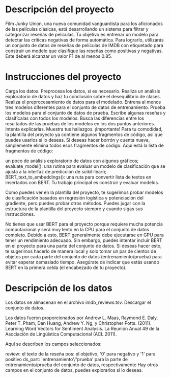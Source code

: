 # Descripción del proyecto
Film Junky Union, una nueva comunidad vanguardista para los aficionados de las películas clásicas, está desarrollando un sistema para filtrar y categorizar reseñas de películas. Tu objetivo es entrenar un modelo para detectar las críticas negativas de forma automática. Para lograrlo, utilizarás un conjunto de datos de reseñas de películas de IMDB con etiquetado para construir un modelo que clasifique las reseñas como positivas y negativas. Este deberá alcanzar un valor F1 de al menos 0.85.

# Instrucciones del proyecto
Carga los datos.
Preprocesa los datos, si es necesario.
Realiza un análisis exploratorio de datos y haz tu conclusión sobre el desequilibrio de clases.
Realiza el preprocesamiento de datos para el modelado.
Entrena al menos tres modelos diferentes para el conjunto de datos de entrenamiento.
Prueba los modelos para el conjunto de datos de prueba.
Escribe algunas reseñas y clasifícalas con todos los modelos.
Busca las diferencias entre los resultados de las pruebas de los modelos en los dos puntos anteriores. Intenta explicarlas.
Muestra tus hallazgos.
¡Importante! Para tu comodidad, la plantilla del proyecto ya contiene algunos fragmentos de código, así que puedes usarlos si lo deseas. Si deseas hacer borrón y cuenta nueva, simplemente elimina todos esos fragmentos de código. Aquí está la lista de fragmentos de código:

un poco de análisis exploratorio de datos con algunos gráficos;
evaluate_model(): una rutina para evaluar un modelo de clasificación que se ajusta a la interfaz de predicción de scikit-learn;
BERT_text_to_embeddings(): una ruta para convertir lista de textos en insertados con BERT.
Tu trabajo principal es construir y evaluar modelos.

Como puedes ver en la plantilla del proyecto, te sugerimos probar modelos de clasificación basados en regresión logística y potenciación del gradiente, pero puedes probar otros métodos. Puedes jugar con la estructura de la plantilla del proyecto siempre y cuando sigas sus instrucciones.

No tienes que usar BERT para el proyecto porque requiere mucha potencia computacional y será muy lento en la CPU para el conjunto de datos completo. Debido a esto, BERT generalmente debe ejecutarse en GPU para tener un rendimiento adecuado. Sin embargo, puedes intentar incluir BERT en el proyecto para una parte del conjunto de datos. Si deseas hacer esto, te sugerimos hacerlo de manera local y solo tomar un par de cientos de objetos por cada parte del conjunto de datos (entrenamiento/prueba) para evitar esperar demasiado tiempo. Asegúrate de indicar que estás usando BERT en la primera celda (el encabezado de tu proyecto).

# Descripción de los datos
Los datos se almacenan en el archivo imdb_reviews.tsv. Descargar el conjunto de datos.

Los datos fueron proporcionados por Andrew L. Maas, Raymond E. Daly, Peter T. Pham, Dan Huang, Andrew Y. Ng, y Christopher Potts. (2011). Learning Word Vectors for Sentiment Analysis. La Reunión Anual 49 de la Asociación de Lingüística Computacional (ACL 2011).

Aquí se describen los campos seleccionados:

review: el texto de la reseña
pos: el objetivo, '0' para negativo y '1' para positivo
ds_part: 'entrenamiento'/'prueba' para la parte de entrenamiento/prueba del conjunto de datos, respectivamente
Hay otros campos en el conjunto de datos, puedes explorarlos si lo deseas.

